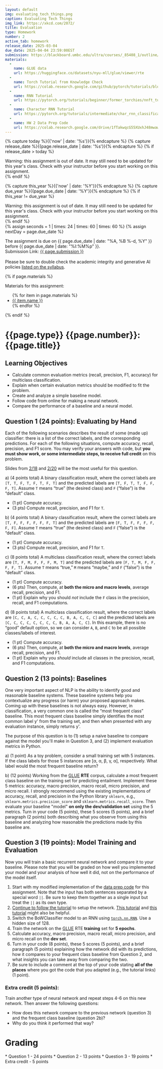 ```yaml
---
layout: default
img: evaluating_tech_things.png
caption: Evaluating Tech Things
img_link: https://xkcd.com/2072/
title: Evaluation
type: Homework
number: 2
active_tab: homework
release_date: 2025-03-04
due_date: 2025-04-04 23:59:00EST
submission: https://blackboard.umbc.edu/ultra/courses/_85408_1/outline/assessment/test/_7438117_1?courseId=_85408_1&gradeitemView=details
materials:
  -
    name: GLUE data
    url: https://huggingface.co/datasets/nyu-mll/glue/viewer/rte
  -
    name: Torch Tutorial from Knowledge Check
    url: https://colab.research.google.com/github/pytorch/tutorials/blob/gh-pages/_downloads/dd1c511de656ab48216de2866264b28f/deep_learning_tutorial.ipynb
  -
    name: RNN Tutorial
    url: https://pytorch.org/tutorials/beginner/former_torchies/nnft_tutorial.html#example-2-recurrent-net
  -
    name: Character RNN Tutorial
    url: https://pytorch.org/tutorials/intermediate/char_rnn_classification_tutorial.html
  -
    name: HW 2 Data Prep Code
    url: https://colab.research.google.com/drive/1fTakwqcG55XUxhJ48mwawqegDxYq_zj9
---
```


<!-- Check whether the assignment is ready to release -->
{% capture today %}{{'now' | date: '%s'}}{% endcapture %}
{% capture release_date %}{{page.release_date | date: '%s'}}{% endcapture %}
{% if release_date > today %} 
<div class="alert alert-danger">
Warning: this assignment is out of date.  It may still need to be updated for this year's class.  Check with your instructor before you start working on this assignment.
</div>
{% endif %}
<!-- End of check whether the assignment is up to date -->


<!-- Check whether the assignment is up to date -->
{% capture this_year %}{{'now' | date: '%Y'}}{% endcapture %}
{% capture due_year %}{{page.due_date | date: '%Y'}}{% endcapture %}
{% if this_year != due_year %} 
<div class="alert alert-danger">
Warning: this assignment is out of date.  It may still need to be updated for this year's class.  Check with your instructor before you start working on this assignment.
</div>
{% endif %}
<!-- End of check whether the assignment is up to date -->


<div class="alert alert-info">
{% assign seconds = 1 | times: 24 | times: 60 | times: 60 %}
{% assign nextDay = page.due_date %}

The assignment is due on {{ page.due_date | date: "%A, %B %-d, %Y" }} before {{ page.due_date | date: "%I:%M%p" }}.
<br>
Submission Link: <a href="{{page.submission}}">{{ page.submission }}</a><br><br>
Please be sure to double check the academic integrity and generative AI policies <a href="https://laramartin.net/NLP-class/#academic-integrity">listed on the syllabus</a>.
</div>

{% if page.materials %}
<div class="alert alert-info">
Materials for this assignment:
<ul>
{% for item in page.materials %}
<li><a href="{{item.url}}">{{ item.name }}</a></li>
{% endfor %}
</ul>
</div>
{% endif %}


<!-- TODO: add in help with padding the input -->

{{page.type}} {{page.number}}: {{page.title}}
=============================================================

## Learning Objectives
* Calculate common evaluation metrics (recall, precision, F1, accuracy) for multiclass classification.
* Explain when certain evaluation metrics should be modified to fit the problem.
* Create and analyze a simple baseline model.
* Follow code from online for making a neural network.
* Compare the performance of a baseline and a neural model.


## Question 1 (24 points): Evaluating by Hand

Each of the following scenarios describes the result of some (made up) classifier: there is a list of the correct labels, and the corresponding predictions. For each of
the following situations, compute accuracy, recall, precision, and F1 score. You may verify
your answers with code, but **you must show work, or some intermediate steps, to receive full
credit** on this problem.

Slides from [2/18](https://laramartin.net/NLP-class/slides/25-02-18_ML-Evaluation.pdf) and [2/20](https://laramartin.net/NLP-class/slides/25-02-20_ML-Evaluation.pdf) will be the most useful for this question.

a) (4 points total) A binary classification result, where the correct labels are
`[T, T, F, T, F, T, F, T]` and the predicted labels are
`[T, F, T, T, F, F, F, T]`. Assume `T` means “true” (the desired class) and `F`
(“false”) is the “default” class. 
* (1 pt) Compute accuracy.
* (3 pts) Compute recall, precision, and F1 for `T`.

b) (4 points total) A binary classification result, where the correct labels are
`[T, F, F, F, F, F, F, T]` and the predicted labels are
`[F, T, F, F, F, F, F, F]`. Assume `T` means “true” (the desired class) and `F`
(“false”) is the “default” class. 
* (1 pt) Compute accuracy.
* (3 pts) Compute recall, precision, and F1 for `T`.

c) (8 points total) A multiclass classification result, where the correct labels are
`[T, F, M, F, F, F, M, T]` and the predicted labels are
`[F, T, M, F, F, F, F, T]`. Assume `T` means “true,” `M` means “maybe,” and
`F` (“false”) is the “default” class. 
* (1 pt) Compute accuracy. 
* (6 pts) Then, compute, at **both the micro and macro levels**, average recall, precision, and F1. 
* (1 pt) Explain why you should *not* include the `F` class in the precision, recall, and F1 computations.

d) (8 points total) A multiclass classification result, where the correct labels are
`[C, C, A, C, C, C, C, C, B, A, C, C, C]` and the predicted labels are
`[C, C, C, C, C, C, C, C, B, A, A, C, C]`. In this example, there is no
“good” default option, so we can consider `A`, `B`, and `C` to be all possible classes/labels
of interest. 
* (1 pt) Compute accuracy. 
* (6 pts) Then, compute, at **both the micro and macro levels**, average recall, precision, and F1. 
* (1 pt) Explain why you *should* include all classes in the precision, recall, and F1 computations.

## Question 2 (13 points): Baselines

One very important aspect of NLP is the ability to identify good and reasonable
baseline systems. These baseline systems help you contextualize any progress (or harm) your
proposed approach makes. Coming up with these baselines is not always easy. However, in classification, a
very common one is called the “most frequent class” baseline. This most frequent class baseline simply identifies the most common label y' from the training set, and then when presented with any evaluation instance, simply returns y'.

The purpose of this question is to (1) setup a naive baseline to compare against the model you'll make in Question 3, and (2) implement evaluation metrics in Python. 

a) (1 point) As a toy problem, consider a small training set with 5 instances. If the class labels for those 5 instances are [α, α, β, γ, α], respectively. What label would the most frequent baseline return?

b) (12 points) Working from the [GLUE](https://huggingface.co/datasets/nyu-mll/glue) **RTE** corpus, calculate a most frequent class baseline on the training set for predicting entailment. Implement these 5 metrics: accuracy, macro precision, macro recall, micro precision, and micro recall. I strongly recommend using the existing implementations of accuracy, recall, and precision in the Python library `sklearn`, e.g., `sklearn.metrics.precision_score` and `sklearn.metrics.recall_score`. Then evaluate your baseline "model" **on only the dev/validation set** using the 5 metrics.
Turn in your code (5 points), these 5 scores (5 points), and a brief paragraph (2 points) both describing what you observe from using this baseline and analyzing how reasonable the predictions made by this baseline are.


## Question 3 (19 points): Model Training and Evaluation 
Now you will train a basic recurrent neural network and compare it to your baseline. Please note that you will be graded on how well you implemented your model and your analysis of how well it did, not on the performance of the model itself.

1. Start with my modified implementation of the [data prep code](https://colab.research.google.com/drive/1fTakwqcG55XUxhJ48mwawqegDxYq_zj9) for this assignment. Note that the input has both sentences separated by a special word `||`. Be sure to keep them together as a single input but treat the `||` as its own type.
2. [Continue to follow the tutorial](https://colab.research.google.com/github/pytorch/tutorials/blob/gh-pages/_downloads/dd1c511de656ab48216de2866264b28f/deep_learning_tutorial.ipynb) to setup the network. [This tutorial](https://pytorch.org/tutorials/beginner/nn_tutorial.html) and [this tutorial](https://pytorch.org/tutorials/intermediate/char_rnn_classification_tutorial.html) might also be helpful.
3. Switch the BoWClassifier model to an RNN using [`torch.nn.RNN`](https://pytorch.org/docs/stable/generated/torch.nn.RNN.html). Use a hidden size of 128.
4. Train the network on the [GLUE](https://huggingface.co/datasets/nyu-mll/glue) RTE **training** set for **5 epochs**.
5. Calculate accuracy, macro precision, macro recall, micro precision, and micro recall on the **dev set**.
6. Turn in your code (8 points), these 5 scores (5 points), and a brief paragraph (5 points) explaining how the network did with its predictions, how it compares to your frequent class baseline from Question 2, and what insights you can take away from comparing the two. 
7. Be sure to include a comment at the top of your code stating **all of the places** where you got the code that you adapted (e.g., the tutorial links) (1 point).

### Extra credit (5 points): 

Train another type of neural network and repeat steps 4-6 on this new network. Then answer the following questions:
* How does this network compare to the previous network (question 3) and the frequent class baseline (question 2b)?
* Why do you think it performed that way?


# Grading
<div class="alert alert-warning" markdown="1">
* Question 1 - 24 points
* Question 2 - 13 points
* Question 3 - 19 points
* Extra credit - 5 points
</div>
